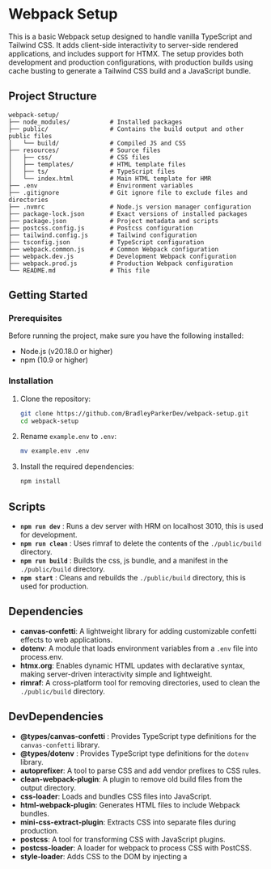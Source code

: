 # Webpack Setup

This is a basic Webpack setup designed to handle vanilla TypeScript and Tailwind CSS. It adds client-side interactivity to server-side rendered applications, and includes support for HTMX. The setup provides both development and production configurations, with production builds using cache busting to generate a Tailwind CSS build and a JavaScript bundle.

## Project Structure
```
webpack-setup/
├── node_modules/           # Installed packages
├── public/                 # Contains the build output and other public files
│   └── build/              # Compiled JS and CSS
├── resources/              # Source files
│   ├── css/                # CSS files
│   ├── templates/          # HTML template files
│   ├── ts/                 # TypeScript files
│   └── index.html          # Main HTML template for HMR
├── .env                    # Environment variables
├── .gitignore              # Git ignore file to exclude files and directories 
├── .nvmrc                  # Node.js version manager configuration
├── package-lock.json       # Exact versions of installed packages
├── package.json            # Project metadata and scripts
├── postcss.config.js       # Postcss configuration
├── tailwind.config.js      # Tailwind configuration
├── tsconfig.json           # TypeScript configuration
├── webpack.common.js       # Common Webpack configuration
├── webpack.dev.js          # Development Webpack configuration
├── webpack.prod.js         # Production Webpack configuration
└── README.md               # This file
```


## Getting Started

### Prerequisites

Before running the project, make sure you have the following installed:

- Node.js (v20.18.0 or higher)
- npm (10.9 or higher)

### Installation

1. Clone the repository:

   ```bash
   git clone https://github.com/BradleyParkerDev/webpack-setup.git
   cd webpack-setup
   ```

2. Rename `example.env` to `.env`:

   ```bash
   mv example.env .env
   ```

3. Install the required dependencies:

   ```bash
   npm install
   ```

## Scripts

- **`npm run dev`** : Runs a dev server with HRM on localhost 3010, this is used for development.
- **`npm run clean`** : Uses rimraf to delete the contents of the `./public/build` directory.
- **`npm run build`** : Builds the css, js bundle, and a manifest in the `./public/build` directory.
- **`npm start`** : Cleans and rebuilds the `./public/build` directory, this is used for production.


## Dependencies

- **canvas-confetti**: A lightweight library for adding customizable confetti effects to web applications.
- **dotenv**: A module that loads environment variables from a `.env` file into process.env.
- **htmx.org**: Enables dynamic HTML updates with declarative syntax, making server-driven interactivity simple and lightweight.
- **rimraf**: A cross-platform tool for removing directories, used to clean the `./public/build` directory.

## DevDependencies
- **@types/canvas-confetti** : Provides TypeScript type definitions for the `canvas-confetti` library.
- **@types/dotenv** : Provides TypeScript type definitions for the `dotenv` library.
- **autoprefixer**: A tool to parse CSS and add vendor prefixes to CSS rules.
- **clean-webpack-plugin**: A plugin to remove old build files from the output directory.
- **css-loader**: Loads and bundles CSS files into JavaScript.
- **html-webpack-plugin**: Generates HTML files to include Webpack bundles.
- **mini-css-extract-plugin**: Extracts CSS into separate files during production.
- **postcss**: A tool for transforming CSS with JavaScript plugins.
- **postcss-loader**: A loader for webpack to process CSS with PostCSS.
- **style-loader**: Adds CSS to the DOM by injecting a <style> tag.
- **tailwindcss**: A utility-first CSS framework.
- **ts-loader**: Loads and compiles TypeScript files.
- **typescript**: TypeScript compiler to transpile TypeScript code into JavaScript.
- **webpack**: The core bundler for your project.
- **webpack-cli**: Command-line interface for Webpack.
- **webpack-dev-server**: A development server with live reloading and hot module replacement.
- **webpack-manifest-plugin**: Generates a manifest file mapping source file names to output file names.
- **webpack-merge**: A tool to merge multiple Webpack configurations.

## License

This project is open for personal and educational use. No specific license applies.